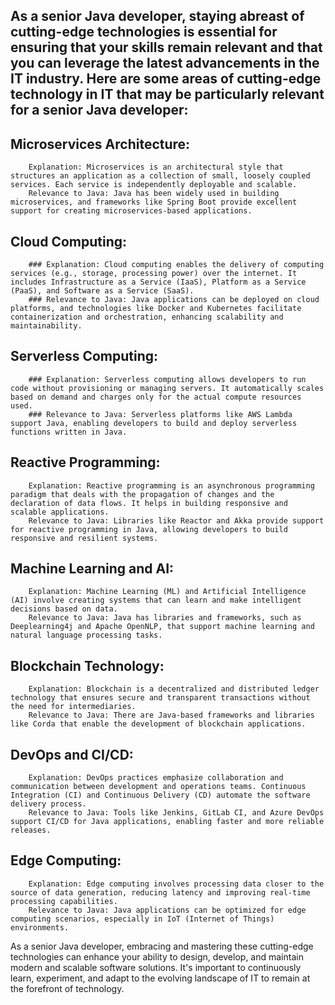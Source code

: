 ## As a senior Java developer, staying abreast of cutting-edge technologies is essential for ensuring that your skills remain relevant and that you can leverage the latest advancements in the IT industry. Here are some areas of cutting-edge technology in IT that may be particularly relevant for a senior Java developer:

   ## Microservices Architecture:
        Explanation: Microservices is an architectural style that structures an application as a collection of small, loosely coupled services. Each service is independently deployable and scalable.
        Relevance to Java: Java has been widely used in building microservices, and frameworks like Spring Boot provide excellent support for creating microservices-based applications.

   ## Cloud Computing:
        ### Explanation: Cloud computing enables the delivery of computing services (e.g., storage, processing power) over the internet. It includes Infrastructure as a Service (IaaS), Platform as a Service (PaaS), and Software as a Service (SaaS).
        ### Relevance to Java: Java applications can be deployed on cloud platforms, and technologies like Docker and Kubernetes facilitate containerization and orchestration, enhancing scalability and maintainability.

   ## Serverless Computing:
        ### Explanation: Serverless computing allows developers to run code without provisioning or managing servers. It automatically scales based on demand and charges only for the actual compute resources used.
        ### Relevance to Java: Serverless platforms like AWS Lambda support Java, enabling developers to build and deploy serverless functions written in Java.

   ## Reactive Programming:
        Explanation: Reactive programming is an asynchronous programming paradigm that deals with the propagation of changes and the declaration of data flows. It helps in building responsive and scalable applications.
        Relevance to Java: Libraries like Reactor and Akka provide support for reactive programming in Java, allowing developers to build responsive and resilient systems.

   ## Machine Learning and AI:
        Explanation: Machine Learning (ML) and Artificial Intelligence (AI) involve creating systems that can learn and make intelligent decisions based on data.
        Relevance to Java: Java has libraries and frameworks, such as Deeplearning4j and Apache OpenNLP, that support machine learning and natural language processing tasks.

   ## Blockchain Technology:
        Explanation: Blockchain is a decentralized and distributed ledger technology that ensures secure and transparent transactions without the need for intermediaries.
        Relevance to Java: There are Java-based frameworks and libraries like Corda that enable the development of blockchain applications.

   ## DevOps and CI/CD:
        Explanation: DevOps practices emphasize collaboration and communication between development and operations teams. Continuous Integration (CI) and Continuous Delivery (CD) automate the software delivery process.
        Relevance to Java: Tools like Jenkins, GitLab CI, and Azure DevOps support CI/CD for Java applications, enabling faster and more reliable releases.

   ## Edge Computing:
        Explanation: Edge computing involves processing data closer to the source of data generation, reducing latency and improving real-time processing capabilities.
        Relevance to Java: Java applications can be optimized for edge computing scenarios, especially in IoT (Internet of Things) environments.

As a senior Java developer, embracing and mastering these cutting-edge technologies can enhance your ability to design, develop, and maintain modern and scalable software solutions. It's important to continuously learn, experiment, and adapt to the evolving landscape of IT to remain at the forefront of technology.
